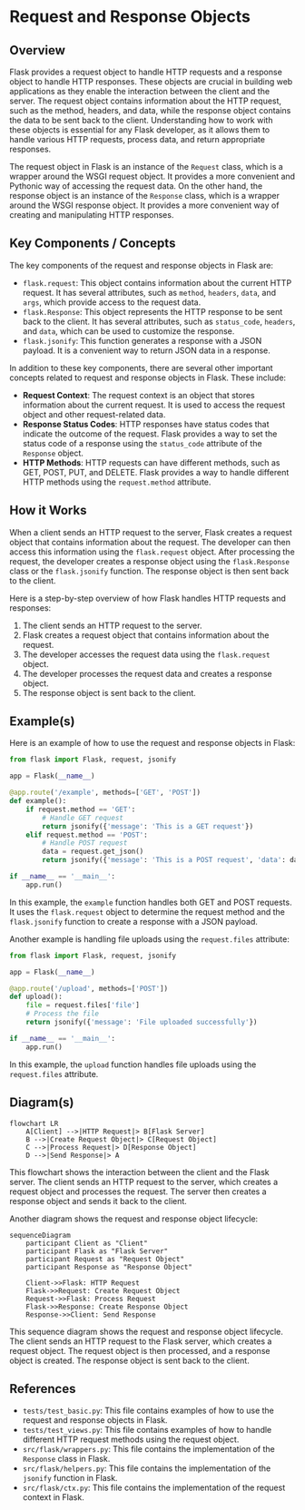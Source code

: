 # Request and Response Objects
## Overview
Flask provides a request object to handle HTTP requests and a response object to handle HTTP responses. These objects are crucial in building web applications as they enable the interaction between the client and the server. The request object contains information about the HTTP request, such as the method, headers, and data, while the response object contains the data to be sent back to the client. Understanding how to work with these objects is essential for any Flask developer, as it allows them to handle various HTTP requests, process data, and return appropriate responses.

The request object in Flask is an instance of the `Request` class, which is a wrapper around the WSGI request object. It provides a more convenient and Pythonic way of accessing the request data. On the other hand, the response object is an instance of the `Response` class, which is a wrapper around the WSGI response object. It provides a more convenient way of creating and manipulating HTTP responses.

## Key Components / Concepts
The key components of the request and response objects in Flask are:
- `flask.request`: This object contains information about the current HTTP request. It has several attributes, such as `method`, `headers`, `data`, and `args`, which provide access to the request data.
- `flask.Response`: This object represents the HTTP response to be sent back to the client. It has several attributes, such as `status_code`, `headers`, and `data`, which can be used to customize the response.
- `flask.jsonify`: This function generates a response with a JSON payload. It is a convenient way to return JSON data in a response.

In addition to these key components, there are several other important concepts related to request and response objects in Flask. These include:
- **Request Context**: The request context is an object that stores information about the current request. It is used to access the request object and other request-related data.
- **Response Status Codes**: HTTP responses have status codes that indicate the outcome of the request. Flask provides a way to set the status code of a response using the `status_code` attribute of the `Response` object.
- **HTTP Methods**: HTTP requests can have different methods, such as GET, POST, PUT, and DELETE. Flask provides a way to handle different HTTP methods using the `request.method` attribute.

## How it Works
When a client sends an HTTP request to the server, Flask creates a request object that contains information about the request. The developer can then access this information using the `flask.request` object. After processing the request, the developer creates a response object using the `flask.Response` class or the `flask.jsonify` function. The response object is then sent back to the client.

Here is a step-by-step overview of how Flask handles HTTP requests and responses:
1. The client sends an HTTP request to the server.
2. Flask creates a request object that contains information about the request.
3. The developer accesses the request data using the `flask.request` object.
4. The developer processes the request data and creates a response object.
5. The response object is sent back to the client.

## Example(s)
Here is an example of how to use the request and response objects in Flask:
```python
from flask import Flask, request, jsonify

app = Flask(__name__)

@app.route('/example', methods=['GET', 'POST'])
def example():
    if request.method == 'GET':
        # Handle GET request
        return jsonify({'message': 'This is a GET request'})
    elif request.method == 'POST':
        # Handle POST request
        data = request.get_json()
        return jsonify({'message': 'This is a POST request', 'data': data})

if __name__ == '__main__':
    app.run()
```
In this example, the `example` function handles both GET and POST requests. It uses the `flask.request` object to determine the request method and the `flask.jsonify` function to create a response with a JSON payload.

Another example is handling file uploads using the `request.files` attribute:
```python
from flask import Flask, request, jsonify

app = Flask(__name__)

@app.route('/upload', methods=['POST'])
def upload():
    file = request.files['file']
    # Process the file
    return jsonify({'message': 'File uploaded successfully'})

if __name__ == '__main__':
    app.run()
```
In this example, the `upload` function handles file uploads using the `request.files` attribute.

## Diagram(s)
```mermaid
flowchart LR
    A[Client] -->|HTTP Request|> B[Flask Server]
    B -->|Create Request Object|> C[Request Object]
    C -->|Process Request|> D[Response Object]
    D -->|Send Response|> A
```
This flowchart shows the interaction between the client and the Flask server. The client sends an HTTP request to the server, which creates a request object and processes the request. The server then creates a response object and sends it back to the client.

Another diagram shows the request and response object lifecycle:
```mermaid
sequenceDiagram
    participant Client as "Client"
    participant Flask as "Flask Server"
    participant Request as "Request Object"
    participant Response as "Response Object"

    Client->>Flask: HTTP Request
    Flask->>Request: Create Request Object
    Request->>Flask: Process Request
    Flask->>Response: Create Response Object
    Response->>Client: Send Response
```
This sequence diagram shows the request and response object lifecycle. The client sends an HTTP request to the Flask server, which creates a request object. The request object is then processed, and a response object is created. The response object is sent back to the client.

## References
- `tests/test_basic.py`: This file contains examples of how to use the request and response objects in Flask.
- `tests/test_views.py`: This file contains examples of how to handle different HTTP request methods using the request object.
- `src/flask/wrappers.py`: This file contains the implementation of the `Response` class in Flask.
- `src/flask/helpers.py`: This file contains the implementation of the `jsonify` function in Flask.
- `src/flask/ctx.py`: This file contains the implementation of the request context in Flask.